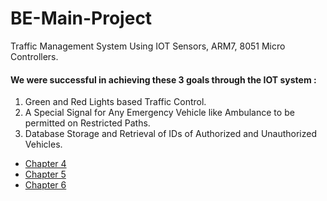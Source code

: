 # BE-Main-Project
Traffic Management System Using IOT Sensors, ARM7, 8051 Micro Controllers.

#### We were successful in achieving these 3 goals through the IOT system :
1. Green and Red Lights based Traffic Control.
2. A Special Signal for Any Emergency Vehicle like Ambulance to be permitted on Restricted Paths.
3. Database Storage and Retrieval of IDs of Authorized and Unauthorized Vehicles.

* [Chapter 4](https://docs.google.com/document/d/1HFnG1fI5cUndkMwFvrTF2GpEvC7dBRyX/edit?usp=sharing&ouid=105477905628810372173&rtpof=true&sd=true)
* [Chapter 5](https://docs.google.com/document/d/1_E7wiiT1_-0rLkdZgm1JXCtGXadXTQWk/edit?usp=sharing&ouid=105477905628810372173&rtpof=true&sd=true)
* [Chapter 6](https://docs.google.com/document/d/1YgtAUhJfJRh_SkUvWejwmsAkudVcovNG/edit?usp=sharing&ouid=105477905628810372173&rtpof=true&sd=true)
